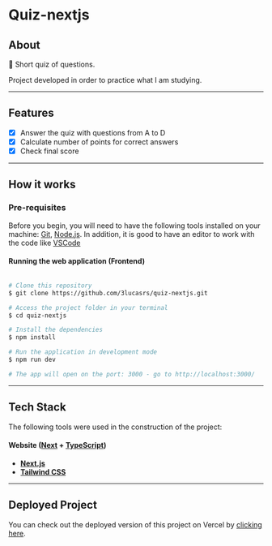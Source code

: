 # Quiz-nextjs
## About

🤔 Short quiz of questions.

Project developed in order to practice what I am studying.

---

## Features

- [x] Answer the quiz with questions from A to D
- [x] Calculate number of points for correct answers
- [x] Check final score

---

## How it works

### Pre-requisites

Before you begin, you will need to have the following tools installed on your machine:
[Git](https://git-scm.com), [Node.js](https://nodejs.org/en/).
In addition, it is good to have an editor to work with the code like [VSCode](https://code.visualstudio.com/)

#### Running the web application (Frontend)

```bash

# Clone this repository
$ git clone https://github.com/3lucasrs/quiz-nextjs.git

# Access the project folder in your terminal
$ cd quiz-nextjs

# Install the dependencies
$ npm install

# Run the application in development mode
$ npm run dev

# The app will open on the port: 3000 - go to http://localhost:3000/

```

---

## Tech Stack

The following tools were used in the construction of the project:

#### **Website**  ([Next](https://nextjs.org/)  +  [TypeScript](https://www.typescriptlang.org/))

- **[Next.js](https://nextjs.org/)**
- **[Tailwind CSS](https://tailwindcss.com/)**
- ---

## Deployed Project

You can check out the deployed version of this project on Vercel by [clicking here](https://quiz-nextjs-lime.vercel.app/).

